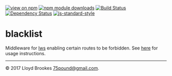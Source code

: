 [![view on npm](https://img.shields.io/npm/v/lws-blacklist.svg)](https://www.npmjs.org/package/lws-blacklist)
[![npm module downloads](https://img.shields.io/npm/dt/lws-blacklist.svg)](https://www.npmjs.org/package/lws-blacklist)
[![Build Status](https://travis-ci.org/lwsjs/blacklist.svg?branch=master)](https://travis-ci.org/lwsjs/blacklist)
[![Dependency Status](https://david-dm.org/lwsjs/blacklist.svg)](https://david-dm.org/lwsjs/blacklist)
[![js-standard-style](https://img.shields.io/badge/code%20style-standard-brightgreen.svg)](https://github.com/feross/standard)

# blacklist

Middleware for [lws](https://github.com/lwsjs/lws) enabling certain routes to be forbidden. See [here](https://github.com/lwsjs/local-web-server/wiki/How-to-blacklist-certain-routes) for usage instructions.

* * *

&copy; 2017 Lloyd Brookes <75pound@gmail.com>.